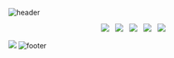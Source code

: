 ![header](https://capsule-render.vercel.app/api?type=waving&color=gradient&height=200&section=header&text=I%20am%20better%20man%20than%20who%20I%20was%20yesterday&fontSize=20&animation=fadeIn&customColorList=2)
<p align="center">
<img src="https://img.shields.io/badge/SpringBoot-6DB33F?style=flat-square&logo=SpringBoot&logoColor=white"/></a> &nbsp
<img src="https://img.shields.io/badge/Java-007396?style=flat-square&logo=Java&logoColor=white"/></a> &nbsp
<img src="https://img.shields.io/badge/Python-3776AB?style=flat-square&logo=Python&logoColor=white"/></a> &nbsp
<img src="https://img.shields.io/badge/MySQL-4479A1?style=flat-square&logo=MySQL&logoColor=white"/></a> &nbsp 
<img src="https://img.shields.io/badge/Amazon AWS-232F3E?style=flat-square&logo=Amazon%20AWS&logoColor=white"/></a> &nbsp
</p>

![](https://github.com/guesung/CODe1995/blob/output/github-user-contribution.svg)
![footer](https://capsule-render.vercel.app/api?type=waving&color=gradient&height=200&section=footer&customColorList=2)
